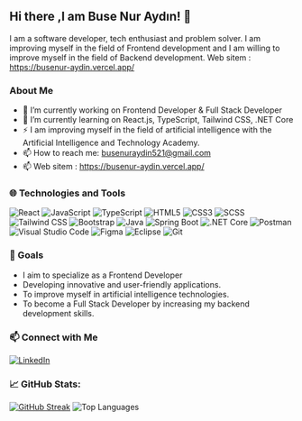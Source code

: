 ## Hi there ,I am Buse Nur Aydın! 👋

I am a software developer, tech enthusiast and problem solver. I am improving myself in the field of Frontend development and I am willing to improve myself in the field of Backend development.
Web sitem : https://busenur-aydin.vercel.app/


### About Me
- 🔭 I’m currently working on Frontend Developer & Full Stack Developer
- 🌱 I’m currently learning on React.js, TypeScript, Tailwind CSS, .NET Core
- ⚡ I am improving myself in the field of artificial intelligence with the Artificial Intelligence and Technology Academy.
- 📫 How to reach me: busenuraydin521@gmail.com
- 📫 Web sitem : https://busenur-aydin.vercel.app/


### 🌐 Technologies and Tools
![React](https://img.shields.io/badge/React-%2320232a.svg?style=flat&logo=react&logoColor=%2361DAFB)
![JavaScript](https://img.shields.io/badge/JavaScript-%23323330.svg?style=flat&logo=javascript&logoColor=%23F7DF1E)
![TypeScript](https://img.shields.io/badge/TypeScript-%23323330.svg?style=flat&logo=typescript&logoColor=%23F7DF1E)
![HTML5](https://img.shields.io/badge/HTML5-%23E34F26.svg?style=flat&logo=html5&logoColor=white)
![CSS3](https://img.shields.io/badge/CSS3-%231572B6.svg?style=flat&logo=css3&logoColor=white)
![SCSS](https://img.shields.io/badge/Scss-%23CC6699.svg?style=flat&logo=scss&logoColor=white)
![Tailwind CSS](https://img.shields.io/badge/Tailwindcss-%23CC6699.svg?style=flat&logo=tailwindcss&logoColor=white)
![Bootstrap](https://img.shields.io/badge/Bootstrap-%23563D7C.svg?style=flat&logo=bootstrap&logoColor=white)
![Java](https://img.shields.io/badge/Java-%23ED8B00.svg?style=flat&logo=java&logoColor=white)
![Spring Boot](https://img.shields.io/badge/Spring%20Boot-%236DB33F.svg?style=flat&logo=spring&logoColor=white)
![.NET Core](https://img.shields.io/badge/.NET%20Core-512BD4?style=flat&logo=dot-net&logoColor=white)
![Postman](https://img.shields.io/badge/Postman-%23FF6C37.svg?style=flat&logo=postman&logoColor=white)
![Visual Studio Code](https://img.shields.io/badge/VS%20Code-%23007ACC.svg?style=flat&logo=visual-studio-code&logoColor=white)
![Figma](https://img.shields.io/badge/Figma-F24E1E.svg?style=flat&logo=figma&logoColor=white)
![Eclipse](https://img.shields.io/badge/Eclipse-2C2255?style=flat&logo=eclipse&logoColor=white)
![Git](https://img.shields.io/badge/Git-%23F05033.svg?style=flat&logo=git&logoColor=white)



### 🎯 Goals
  - I aim to specialize as a Frontend Developer
  - Developing innovative and user-friendly applications. 
  - To improve myself in artificial intelligence technologies.  
  - To become a Full Stack Developer by increasing my backend development skills.



### 📫 Connect with Me
[![LinkedIn](https://img.shields.io/badge/LinkedIn-blue?style=flat&logo=linkedin&labelColor=blue)](https://www.linkedin.com/in/buse-nur-ayd%C4%B1n-a18967227/)



### 📈 GitHub Stats:
[![GitHub Streak](https://streak-stats.demolab.com?user=BuseNurAydn&theme=radical&hide_border=true)](https://git.io/streak-stats)
![Top Languages](https://github-readme-stats.vercel.app/api/top-langs/?username=BuseNurAydn&layout=compact&theme=radical&langs_count=10)


